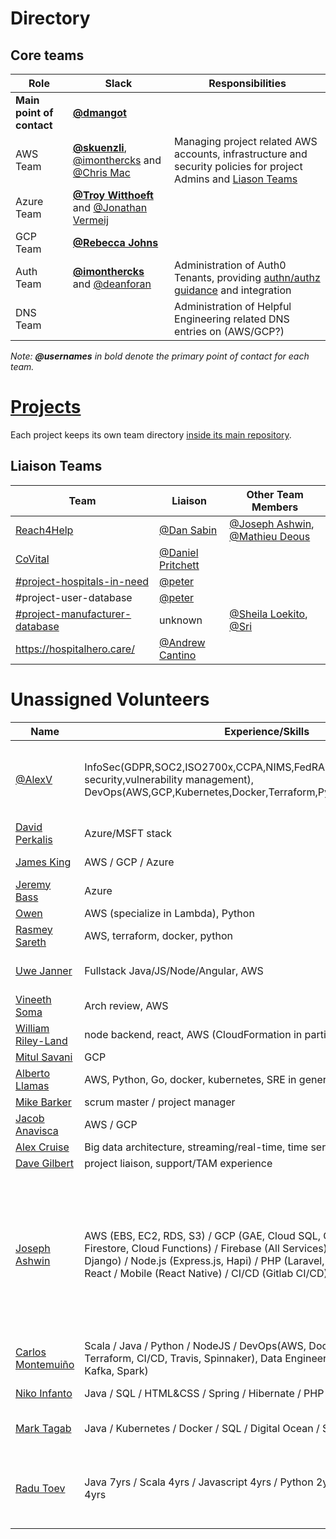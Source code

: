 # Directory

## Core teams

| Role | Slack | Responsibilities |
| --- | --- | --- |
| **Main point of contact** | [**@dmangot**](https://helpfulengineering.slack.com/team/UV9R7QTU3) |
| AWS Team | **[@skuenzli](https://helpfulengineering.slack.com/team/UV4C6N0M9)**, [@imonthercks](https://helpfulengineering.slack.com/team/U01063BPVHV) and [@Chris Mac](https://helpfulengineering.slack.com/team/U0101D9734M) | Managing project related AWS accounts,  infrastructure and security policies for project Admins and [Liason Teams](#liason-teams) |
| Azure Team | **[@Troy Witthoeft](https://helpfulengineering.slack.com/team/UUXNLFC83)** and [@Jonathan Vermeij](https://helpfulengineering.slack.com/team/UV40B6S82) |
| GCP Team | **[@Rebecca Johns](https://app.slack.com/team/U0108S72KL4)** |
| Auth Team | **[@imonthercks](https://helpfulengineering.slack.com/team/U01063BPVHV)** and [@deanforan](https://helpfulengineering.slack.com/team/U0103HBR7K4) | Administration of Auth0 Tenants, providing [authn/authz guidance](/guidance/authentication-and-authorization.md) and integration 
| DNS Team |  | Administration of Helpful Engineering related DNS entries on (AWS/GCP?)

_Note: **@usernames** in bold denote the primary point of contact for each team._

# [Projects](https://github.com/search?q=topic%3Aproject+org%3Ahelpfulengineering&type=Repositories)

<!-- Ideally -->
Each project keeps its own team directory [inside its main repository](https://github.com/search?q=topic%3Aproject+org%3Ahelpfulengineering&type=Repositories).

## Liaison Teams

| Team | Liaison | Other Team Members |
| --- | --- | --- |
| [Reach4Help](https://reach4help.org/) | [@Dan Sabin](https://app.slack.com/team/U0109F77AM6)| [@Joseph Ashwin](https://helpfulengineering.slack.com/team/U010ZPFB38V), [@Mathieu Deous](https://app.slack.com/team/UV7BTDZ97) |
| [CoVital](https://www.covital.org/) |[@Daniel Pritchett](https://app.slack.com/team/UVACS1MFF) ||
| [#project-hospitals-in-need](https://helpfulengineering.slack.com/archives/C010UK6GQPR)  | [@peter](https://app.slack.com/team/U010AK510F2)||
| #project-user-database | [@peter](https://app.slack.com/team/U010AK510F2)||
| [#project-manufacturer-database](https://helpfulengineering.slack.com/archives/C010GTD5US0)| unknown | [@Sheila Loekito](https://helpfulengineering.slack.com/archives/D010M0PM29H), [@Sri](https://app.slack.com/team/U010VVB2CVB) |
| https://hospitalhero.care/ | [@Andrew Cantino](https://app.slack.com/team/U01098E93PE) ||

# Unassigned Volunteers

| Name | Experience/Skills | Notes |
| --- | --- | --- |
| [@AlexV](https://app.slack.com/team/UVATNL8HY) | InfoSec(GDPR,SOC2,ISO2700x,CCPA,NIMS,FedRAMP,IDS/IPS,Container/App security,vulnerability management), DevOps(AWS,GCP,Kubernetes,Docker,Terraform,Python,CI/CD) | Public Safety Industry(RapidSOS), Founder: [CheckUpOn.Me](https://checkupon.me)(Part of [Reach4Help](https://reach4help.org/)), [LinkedIN](https://www.linkedin.com/in/vanino) |
| [David Perkalis](https://app.slack.com/team/U01052T7XND) | Azure/MSFT stack ||
| [James King](https://app.slack.com/team/U0107RL042Y) | AWS / GCP / Azure | reserve Army Corps of Engineers |
| [Jeremy Bass](https://app.slack.com/team/U010H4XVBML) | Azure ||
| [Owen](https://app.slack.com/team/U0100NN6CS1) | AWS (specialize in Lambda), Python ||
| [Rasmey Sareth](https://app.slack.com/team/U010DLRQW0J) | AWS, terraform, docker, python ||
| [Uwe Janner](https://app.slack.com/team/U010JJGPQ7K) | Fullstack Java/JS/Node/Angular, AWS | also has  technical project manager experience |
| [Vineeth Soma](https://app.slack.com/team/U0111QFRE0N) | Arch review, AWS ||
| [William Riley-Land](https://app.slack.com/team/U0107N17B0D) | node backend, react, AWS (CloudFormation in particular) ||
| [Mitul Savani](https://app.slack.com/team/U01122NCA1L) | GCP ||
| [Alberto Llamas](https://app.slack.com/team/U010F9N6YD7) | AWS, Python, Go, docker, kubernetes, SRE in general | my [bio](http://wecloudpro.com)|
| [Mike Barker](https://app.slack.com/team/U01011R4WG4) | scrum master / project manager | not a developer |
| [Jacob Anavisca](https://app.slack.com/team/U01101ZFS9K) | AWS / GCP ||
| [Alex Cruise](https://app.slack.com/team/U0103G54D9Q) | Big data architecture, streaming/real-time, time series ||
| [Dave Gilbert](https://app.slack.com/team/UVBMWDSKT) | project liaison, support/TAM experience ||
| [Joseph Ashwin](https://helpfulengineering.slack.com/team/U010ZPFB38V) | AWS (EBS, EC2, RDS, S3) / GCP (GAE, Cloud SQL, Compute Engine, Storage, Firestore, Cloud Functions) / Firebase (All Services) / Python (Core, Flask, Django) / Node.js (Express.js, Hapi) / PHP (Laravel, Codeignitor, Core) / React / Mobile (React Native) / CI/CD (Gitlab CI/CD) | Interested in and Learning DevOps tools like Kubernetes, Ansible, would love to work on them, Also a blockchain enthusiast, still learning but have developed apps on Ethereum and Quarum networks. My [Bio](https://drive.google.com/open?id=1ahxcLoFCTOULmBum6P_OTZSam1rwuOU1) |
| [Carlos Montemuiño](https://helpfulengineering.slack.com/team/U010ML28A67) | Scala / Java / Python / NodeJS / DevOps(AWS, Docker, Kubernetes, Terraform, CI/CD, Travis, Spinnaker), Data Engineering (S3, Redshift, Kinesis, Kafka, Spark) | I have experience in Data/ML pipelines |
| [Niko Infanto](https://helpfulengineering.slack.com/team/U011L0X1JAW) | Java / SQL / HTML&CSS / Spring / Hibernate / PHP / ColdFusion | My Developer Profile Website [View](http://nikoinfanto.com)
| [Mark Tagab](https://helpfulengineering.slack.com/team/TUTSYURT3)  | Java / Kubernetes / Docker / SQL / Digital Ocean /  Shell Scripts | interested in microservices and devops
| [Radu Toev](https://helpfulengineering.slack.com/team/U01057X9C7N) | Java 7yrs / Scala 4yrs / Javascript 4yrs / Python 2yrs, AWS/GCP architectre 4yrs | Interested in backend system mostly, have experience with data engineering and some devops.
